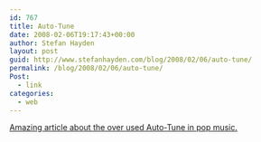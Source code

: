 ```yaml
---
id: 767
title: Auto-Tune
date: 2008-02-06T19:17:43+00:00
author: Stefan Hayden
layout: post
guid: http://www.stefanhayden.com/blog/2008/02/06/auto-tune/
permalink: /blog/2008/02/06/auto-tune/
Post:
  - link
categories:
  - web
---
```

<a href="http://www.hometracked.com/2008/02/05/auto-tune-abuse-in-pop-music-10-examples/">Amazing article about the over used Auto-Tune in pop music.</a>